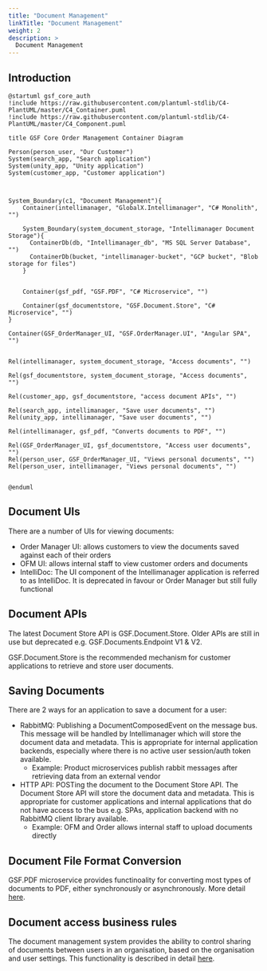 ```yaml
---
title: "Document Management"
linkTitle: "Document Management"
weight: 2
description: >
  Document Management
---
```


## Introduction

```plantuml
@startuml gsf_core_auth
!include https://raw.githubusercontent.com/plantuml-stdlib/C4-PlantUML/master/C4_Container.puml
!include https://raw.githubusercontent.com/plantuml-stdlib/C4-PlantUML/master/C4_Component.puml

title GSF Core Order Management Container Diagram

Person(person_user, "Our Customer")
System(search_app, "Search application")
System(unity_app, "Unity application")
System(customer_app, "Customer application")



System_Boundary(c1, "Document Management"){
    Container(intellimanager, "GlobalX.Intellimanager", "C# Monolith", "")

    System_Boundary(system_document_storage, "Intellimanager Document Storage"){
      ContainerDb(db, "Intellimanager_db", "MS SQL Server Database", "")
      ContainerDb(bucket, "intellimanager-bucket", "GCP bucket", "Blob storage for files")
    }


    Container(gsf_pdf, "GSF.PDF", "C# Microservice", "")

    Container(gsf_documentstore, "GSF.Document.Store", "C# Microservice", "")
}

Container(GSF_OrderManager_UI, "GSF.OrderManager.UI", "Angular SPA", "")


Rel(intellimanager, system_document_storage, "Access documents", "")

Rel(gsf_documentstore, system_document_storage, "Access documents", "")

Rel(customer_app, gsf_documentstore, "access document APIs", "")

Rel(search_app, intellimanager, "Save user documents", "")
Rel(unity_app, intellimanager, "Save user documents", "")

Rel(intellimanager, gsf_pdf, "Converts documents to PDF", "")

Rel(GSF_OrderManager_UI, gsf_documentstore, "Access user documents", "")
Rel(person_user, GSF_OrderManager_UI, "Views personal documents", "")
Rel(person_user, intellimanager, "Views personal documents", "")


@enduml
```

## Document UIs

There are a number of UIs for viewing documents:
* Order Manager UI: allows customers to view the documents saved against each of their orders
* OFM UI: allows internal staff to view customer orders and documents
* IntelliDoc: The UI component of the Intellimanager application is referred to as IntelliDoc. It is deprecated in favour or Order Manager but still fully functional

## Document APIs

The latest Document Store API is GSF.Document.Store. Older APIs are still in use but deprecated e.g. GSF.Documents.Endpoint V1 & V2. 

GSF.Document.Store is the recommended mechanism for customer applications to retrieve and store user documents.

## Saving Documents

There are 2 ways for an application to save a document for a user:
* RabbitMQ: Publishing a DocumentComposedEvent on the message bus. This message will be handled by Intellimanager which will store the document data and metadata. This is appropriate for internal application backends, especially where there is no active user session/auth token available.
  * Example: Product microservices publish rabbit messages after retrieving data from an external vendor
* HTTP API: POSTing the document to the Document Store API. The Document Store API will store the document data and metadata. This is appropriate for customer applications and internal applications that do not have access to the bus e.g. SPAs, application backend with no RabbitMQ client library available.
  * Example: OFM and Order allows internal staff to upload documents directly

## Document File Format Conversion

GSF.PDF microservice provides functinoality for converting most types of documents to PDF, either synchronously or asynchronously. More detail [here](https://bitbucket.globalx.com.au/projects/GSF/repos/gsf.pdf/browse).

## Document access business rules

The document management system provides the ability to control sharing of documents between users in an organisation, based on the organisation and user settings. This functionality is described in detail [here](https://dyedurhamau.atlassian.net/wiki/spaces/GP/pages/2357744181/intelli-Doc+Sharing).